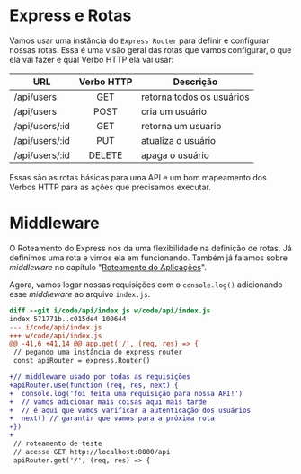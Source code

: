# Express e Rotas

Vamos usar uma instância do `Express Router` para definir e configurar nossas rotas. Essa é uma visão geral das rotas que vamos configurar, o que ela vai fazer e qual Verbo HTTP ela vai usar:

URL            | Verbo HTTP | Descrição
-------------- | :--------: | -------------------------
/api/users     |    GET     | retorna todos os usuários
/api/users     |    POST    | cria um usuário
/api/users/:id |    GET     | retorna um usuário
/api/users/:id |    PUT     | atualiza o usuário
/api/users/:id |   DELETE   | apaga o usuário

Essas são as rotas básicas para uma API e um bom mapeamento dos Verbos HTTP para as ações que precisamos executar.

# Middleware

O Roteamento do Express nos da uma flexibilidade na definição de rotas. Já definimos uma rota e vimos ela em funcionando. Também já falamos sobre _middleware_ no capítulo "[Roteamente do Aplicações](/roteamento-de-aplicacoes-node/middleware.md)".

Agora, vamos logar nossas requisições com o ```console.log()``` adicionando esse _middleware_ ao arquivo ```index.js```.

```diff
diff --git i/code/api/index.js w/code/api/index.js
index 571771b..c015de4 100644
--- i/code/api/index.js
+++ w/code/api/index.js
@@ -41,6 +41,14 @@ app.get('/', (req, res) => {
 // pegando uma instância do express router
 const apiRouter = express.Router()

+// middleware usado por todas as requisições
+apiRouter.use(function (req, res, next) {
+  console.log('foi feita uma requisição para nossa API!')
+  // vamos adicionar mais coisas aqui mais tarde
+  // é aqui que vamos varificar a autenticação dos usuários
+  next() // garantir que vamos para a próxima rota
+})
+
 // roteamento de teste
 // acesse GET http://localhost:8000/api
 apiRouter.get('/', (req, res) => {
```
